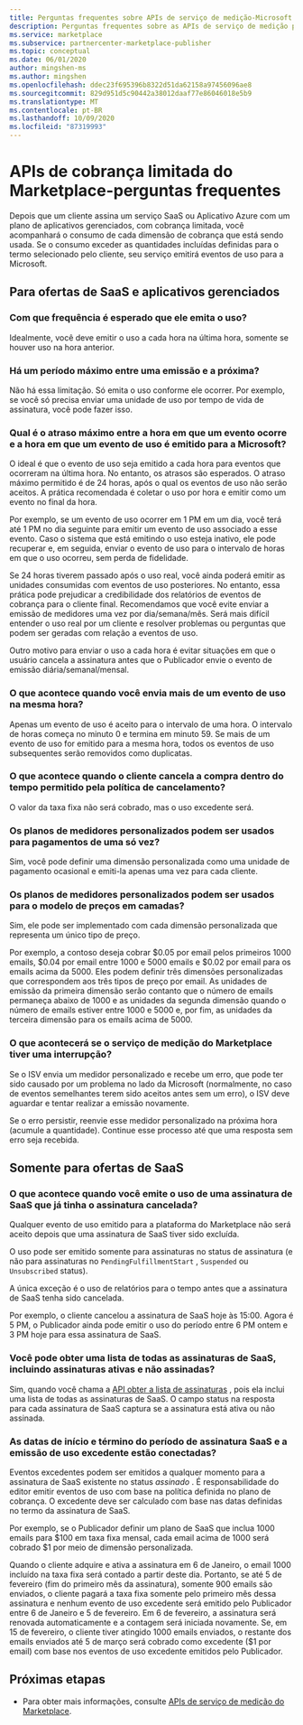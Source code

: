 ```yaml
---
title: Perguntas frequentes sobre APIs de serviço de medição-Microsoft Commercial Marketplace
description: Perguntas frequentes sobre as APIs de serviço de medição para ofertas de SaaS no Microsoft AppSource e no Azure Marketplace.
ms.service: marketplace
ms.subservice: partnercenter-marketplace-publisher
ms.topic: conceptual
ms.date: 06/01/2020
author: mingshen-ms
ms.author: mingshen
ms.openlocfilehash: ddec23f695396b8322d51da62158a97456096ae8
ms.sourcegitcommit: 829d951d5c90442a38012daaf77e86046018e5b9
ms.translationtype: MT
ms.contentlocale: pt-BR
ms.lasthandoff: 10/09/2020
ms.locfileid: "87319993"
---
```

# <a name="marketplace-metered-billing-apis---faq"></a>APIs de cobrança limitada do Marketplace-perguntas frequentes

Depois que um cliente assina um serviço SaaS ou Aplicativo Azure com um plano de aplicativos gerenciados, com cobrança limitada, você acompanhará o consumo de cada dimensão de cobrança que está sendo usada.  Se o consumo exceder as quantidades incluídas definidas para o termo selecionado pelo cliente, seu serviço emitirá eventos de uso para a Microsoft.

## <a name="for-both-saas-offers-and-managed-apps"></a>Para ofertas de SaaS e aplicativos gerenciados

### <a name="how-often-is-it-expected-to-emit-usage"></a>Com que frequência é esperado que ele emita o uso?

Idealmente, você deve emitir o uso a cada hora na última hora, somente se houver uso na hora anterior.

### <a name="is-there-a-maximal-period-between-one-emission-and-the-next-one"></a>Há um período máximo entre uma emissão e a próxima?

Não há essa limitação. Só emita o uso conforme ele ocorrer. Por exemplo, se você só precisa enviar uma unidade de uso por tempo de vida de assinatura, você pode fazer isso.

### <a name="what-is-the-maximum-delay-between-the-time-an-event-occurs-and-the-time-a-usage-event-is-emitted-to-microsoft"></a>Qual é o atraso máximo entre a hora em que um evento ocorre e a hora em que um evento de uso é emitido para a Microsoft?

O ideal é que o evento de uso seja emitido a cada hora para eventos que ocorreram na última hora. No entanto, os atrasos são esperados. O atraso máximo permitido é de 24 horas, após o qual os eventos de uso não serão aceitos. A prática recomendada é coletar o uso por hora e emitir como um evento no final da hora.

Por exemplo, se um evento de uso ocorrer em 1 PM em um dia, você terá até 1 PM no dia seguinte para emitir um evento de uso associado a esse evento.  Caso o sistema que está emitindo o uso esteja inativo, ele pode recuperar e, em seguida, enviar o evento de uso para o intervalo de horas em que o uso ocorreu, sem perda de fidelidade.

Se 24 horas tiverem passado após o uso real, você ainda poderá emitir as unidades consumidas com eventos de uso posteriores.  No entanto, essa prática pode prejudicar a credibilidade dos relatórios de eventos de cobrança para o cliente final.  Recomendamos que você evite enviar a emissão de medidores uma vez por dia/semana/mês.  Será mais difícil entender o uso real por um cliente e resolver problemas ou perguntas que podem ser geradas com relação a eventos de uso.

Outro motivo para enviar o uso a cada hora é evitar situações em que o usuário cancela a assinatura antes que o Publicador envie o evento de emissão diária/semanal/mensal.

### <a name="what-happens-when-you-send-more-than-one-usage-event-in-the-same-hour"></a>O que acontece quando você envia mais de um evento de uso na mesma hora?

Apenas um evento de uso é aceito para o intervalo de uma hora. O intervalo de horas começa no minuto 0 e termina em minuto 59.  Se mais de um evento de uso for emitido para a mesma hora, todos os eventos de uso subsequentes serão removidos como duplicatas.

### <a name="what-happens-when-the-customer-cancels-the-purchase-within-the-time-allowed-by-the-cancellation-policy"></a>O que acontece quando o cliente cancela a compra dentro do tempo permitido pela política de cancelamento?

O valor da taxa fixa não será cobrado, mas o uso excedente será.

### <a name="can-custom-meter-plans-be-used-for-one-time-payments"></a>Os planos de medidores personalizados podem ser usados para pagamentos de uma só vez?

Sim, você pode definir uma dimensão personalizada como uma unidade de pagamento ocasional e emiti-la apenas uma vez para cada cliente.

### <a name="can-custom-meter-plans-be-used-to-tiered-pricing-model"></a>Os planos de medidores personalizados podem ser usados para o modelo de preços em camadas?

Sim, ele pode ser implementado com cada dimensão personalizada que representa um único tipo de preço.

Por exemplo, a contoso deseja cobrar $0.05 por email pelos primeiros 1000 emails, $0.04 por email entre 1000 e 5000 emails e $0.02 por email para os emails acima da 5000. Eles podem definir três dimensões personalizadas que correspondem aos três tipos de preço por email. As unidades de emissão da primeira dimensão serão contanto que o número de emails permaneça abaixo de 1000 e as unidades da segunda dimensão quando o número de emails estiver entre 1000 e 5000 e, por fim, as unidades da terceira dimensão para os emails acima de 5000.

### <a name="what-happens-if-the-marketplace-metering-service-has-an-outage"></a>O que acontecerá se o serviço de medição do Marketplace tiver uma interrupção?

Se o ISV envia um medidor personalizado e recebe um erro, que pode ter sido causado por um problema no lado da Microsoft (normalmente, no caso de eventos semelhantes terem sido aceitos antes sem um erro), o ISV deve aguardar e tentar realizar a emissão novamente.

Se o erro persistir, reenvie esse medidor personalizado na próxima hora (acumule a quantidade). Continue esse processo até que uma resposta sem erro seja recebida.

## <a name="for-saas-offers-only"></a>Somente para ofertas de SaaS

### <a name="what-happens-when-you-emit-usage-for-a-saas-subscription-that-has-been-unsubscribed-already"></a>O que acontece quando você emite o uso de uma assinatura de SaaS que já tinha o assinatura cancelada?

Qualquer evento de uso emitido para a plataforma do Marketplace não será aceito depois que uma assinatura de SaaS tiver sido excluída.

O uso pode ser emitido somente para assinaturas no status de assinatura (e não para assinaturas no `PendingFulfillmentStart` , `Suspended` ou `Unsubscribed` status).

A única exceção é o uso de relatórios para o tempo antes que a assinatura de SaaS tenha sido cancelada.

Por exemplo, o cliente cancelou a assinatura de SaaS hoje às 15:00. Agora é 5 PM, o Publicador ainda pode emitir o uso do período entre 6 PM ontem e 3 PM hoje para essa assinatura de SaaS.

### <a name="can-you-get-a-list-of-all-saas-subscriptions-including-active-and-unsubscribed-subscriptions"></a>Você pode obter uma lista de todas as assinaturas de SaaS, incluindo assinaturas ativas e não assinadas?

Sim, quando você chama a [API obter a lista de assinaturas](pc-saas-fulfillment-api-v2.md#subscription-apis) , pois ela inclui uma lista de todas as assinaturas de SaaS. O campo status na resposta para cada assinatura de SaaS captura se a assinatura está ativa ou não assinada.

### <a name="are-the-start-and-end-dates-of-saas-subscription-term-and-overage-usage-emission-connected"></a>As datas de início e término do período de assinatura SaaS e a emissão de uso excedente estão conectadas?

Eventos excedentes podem ser emitidos a qualquer momento para a assinatura de SaaS existente no status *assinado* . É responsabilidade do editor emitir eventos de uso com base na política definida no plano de cobrança. O excedente deve ser calculado com base nas datas definidas no termo da assinatura de SaaS. 

Por exemplo, se o Publicador definir um plano de SaaS que inclua 1000 emails para $100 em taxa fixa mensal, cada email acima de 1000 será cobrado $1 por meio de dimensão personalizada.

Quando o cliente adquire e ativa a assinatura em 6 de Janeiro, o email 1000 incluído na taxa fixa será contado a partir deste dia. Portanto, se até 5 de fevereiro (fim do primeiro mês da assinatura), somente 900 emails são enviados, o cliente pagará a taxa fixa somente pelo primeiro mês dessa assinatura e nenhum evento de uso excedente será emitido pelo Publicador entre 6 de Janeiro e 5 de fevereiro. Em 6 de fevereiro, a assinatura será renovada automaticamente e a contagem será iniciada novamente. Se, em 15 de fevereiro, o cliente tiver atingido 1000 emails enviados, o restante dos emails enviados até 5 de março será cobrado como excedente ($1 por email) com base nos eventos de uso excedente emitidos pelo Publicador.

## <a name="next-steps"></a>Próximas etapas

- Para obter mais informações, consulte [APIs de serviço de medição do Marketplace](./marketplace-metering-service-apis.md).
